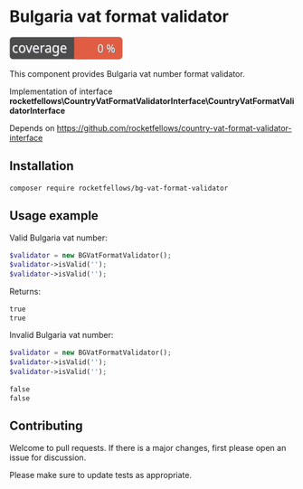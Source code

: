 # Bulgaria vat format validator

![Code Coverage Badge](./badge.svg)

This component provides Bulgaria vat number format validator.

Implementation of interface **rocketfellows\CountryVatFormatValidatorInterface\CountryVatFormatValidatorInterface**

Depends on https://github.com/rocketfellows/country-vat-format-validator-interface

## Installation

```shell
composer require rocketfellows/bg-vat-format-validator
```

## Usage example

Valid Bulgaria vat number:

```php
$validator = new BGVatFormatValidator();
$validator->isValid('');
$validator->isValid('');
```

Returns:

```shell
true
true
```

Invalid Bulgaria vat number:

```php
$validator = new BGVatFormatValidator();
$validator->isValid('');
$validator->isValid('');
```

```shell
false
false
```

## Contributing

Welcome to pull requests. If there is a major changes, first please open an issue for discussion.

Please make sure to update tests as appropriate.

